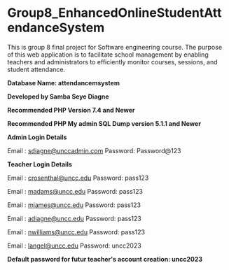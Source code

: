 # Group8_EnhancedOnlineStudentAttendanceSystem
This is group 8 final project for Software engineering course. The purpose of this web application is to facilitate school management by enabling teachers and administrators to efficiently monitor courses, sessions, and student attendance.

**Database Name: attendancemsystem**

**Developed by Samba Seye Diagne**

**Recommended PHP Version 7.4 and Newer**

**Recommended PHP My admin SQL Dump version 5.1.1 and Newer**



**Admin Login Details**

Email   : sdiagne@unccadmin.com
Password: Password@123


**Teacher Login Details**

Email   : crosenthal@uncc.edu
Password: pass123

Email   : madams@uncc.edu
Password: pass123

Email   : mjames@uncc.edu
Password: pass123

Email   : adiagne@uncc.edu
Password: pass123

Email   : nwilliams@uncc.edu
Password: pass123

Email : langel@uncc.edu
Password: uncc2023

**Default password for futur teacher's account creation: uncc2023**

